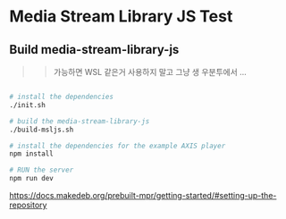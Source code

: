 # Media Stream Library JS Test

## Build media-stream-library-js
>> 가능하면 WSL 같은거 사용하지 말고 그냥 생 우분투에서 ...

```bash

# install the dependencies 
./init.sh

# build the media-stream-library-js
./build-msljs.sh

# install the dependencies for the example AXIS player
npm install

# RUN the server
npm run dev

```

https://docs.makedeb.org/prebuilt-mpr/getting-started/#setting-up-the-repository